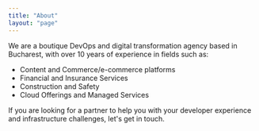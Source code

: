 ```yaml
---
title: "About"
layout: "page"
---
```


We are a boutique DevOps and digital transformation agency based in Bucharest, 
with over 10 years of experience in fields such as:
 - Content and Commerce/e-commerce platforms
 - Financial and Insurance Services
 - Construction and Safety
 - Cloud Offerings and Managed Services

If you are looking for a partner to help you with your developer experience and infrastructure challenges,
let's get in touch.
